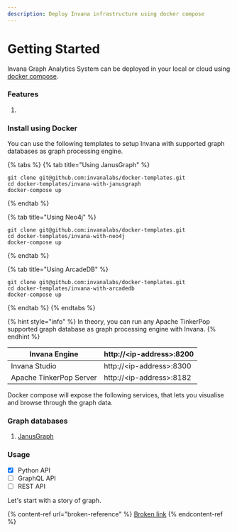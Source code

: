 ```yaml
---
description: Deploy Invana infrastructure using docker compose
---
```


# Getting Started

Invana Graph Analytics System can be deployed in your local or cloud using [docker compose](https://docs.docker.com/compose/).

### Features

1.

### Install using Docker

You can use the following templates to setup Invana with supported graph databases as graph processing engine.

{% tabs %}
{% tab title="Using JanusGraph" %}
```
git clone git@github.com:invanalabs/docker-templates.git
cd docker-templates/invana-with-janusgraph
docker-compose up
```
{% endtab %}

{% tab title="Using Neo4j" %}
```
git clone git@github.com:invanalabs/docker-templates.git
cd docker-templates/invana-with-neo4j
docker-compose up
```
{% endtab %}

{% tab title="Using ArcadeDB" %}
```
git clone git@github.com:invanalabs/docker-templates.git
cd docker-templates/invana-with-arcadedb
docker-compose up
```
{% endtab %}
{% endtabs %}

{% hint style="info" %}
In theory, you can run any Apache TinkerPop supported graph database as graph processing engine with Invana.
{% endhint %}

| Invana Engine           | http://\<ip-address>:8200 |
| ----------------------- | ------------------------- |
| Invana Studio           | http://\<ip-address>:8300 |
| Apache TinkerPop Server | http://\<ip-address>:8182 |

Docker compose will expose the following services, that lets you visualise and browse through the graph data.

### Graph databases

1. [JanusGraph](https://janusgraph.org)

### Usage&#x20;

* [x] Python API&#x20;
* [ ] GraphQL API&#x20;
* [ ] REST API

Let's start with a story of graph.

{% content-ref url="broken-reference" %}
[Broken link](broken-reference)
{% endcontent-ref %}
